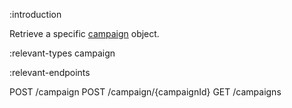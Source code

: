 :introduction

Retrieve a specific [campaign](/types/campaign/) object.

:relevant-types campaign

:relevant-endpoints

POST /campaign
POST /campaign/{campaignId}
GET /campaigns
